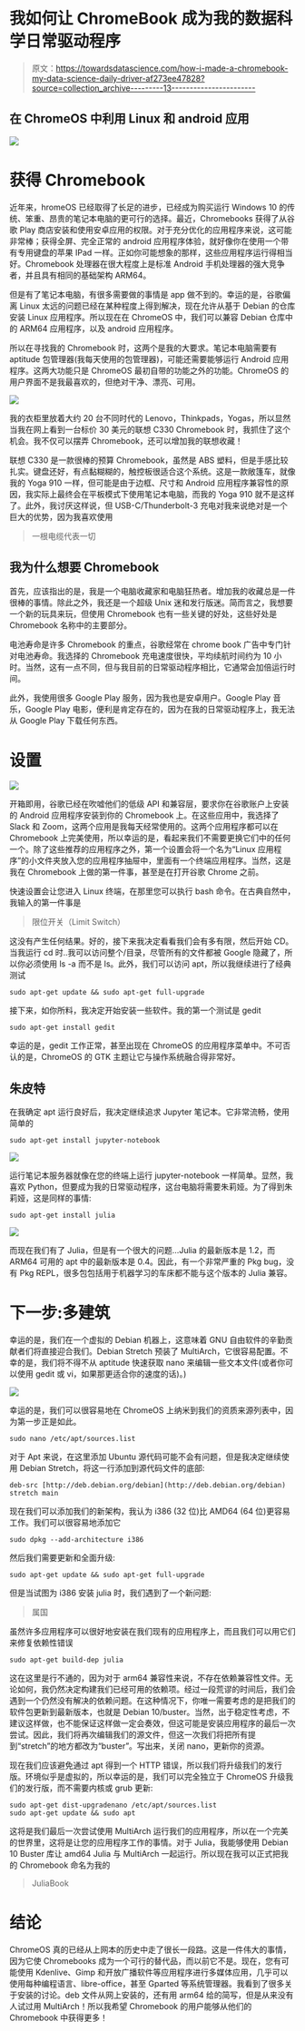 # 我如何让 ChromeBook 成为我的数据科学日常驱动程序

> 原文：<https://towardsdatascience.com/how-i-made-a-chromebook-my-data-science-daily-driver-af273ee47828?source=collection_archive---------13----------------------->

## 在 ChromeOS 中利用 Linux 和 android 应用

![](img/27812c53736dd99b165567869a3d7beb.png)

# 获得 Chromebook

近年来，hromeOS 已经取得了长足的进步，已经成为购买运行 Windows 10 的传统、笨重、昂贵的笔记本电脑的更可行的选择。最近，Chromebooks 获得了从谷歌 Play 商店安装和使用安卓应用的权限。对于充分优化的应用程序来说，这可能非常棒；获得全屏、完全正常的 android 应用程序体验，就好像你在使用一个带有专用键盘的苹果 IPad 一样。正如你可能想象的那样，这些应用程序运行得相当好。Chromebook 处理器在很大程度上是标准 Android 手机处理器的强大竞争者，并且具有相同的基础架构 ARM64。

但是有了笔记本电脑，有很多需要做的事情是 app 做不到的。幸运的是，谷歌偏离 Linux 太远的问题已经在某种程度上得到解决，现在允许从基于 Debian 的仓库安装 Linux 应用程序。所以现在在 ChromeOS 中，我们可以兼容 Debian 仓库中的 ARM64 应用程序，以及 android 应用程序。

所以在寻找我的 Chromebook 时，这两个是我的大要求。笔记本电脑需要有 aptitude 包管理器(我每天使用的包管理器)，可能还需要能够运行 Android 应用程序。这两大功能只是 ChromeOS 最初自带的功能之外的功能。ChromeOS 的用户界面不是我最喜欢的，但绝对干净、漂亮、可用。

![](img/489dc1b6a8553dd38a1f4f30fc0ebe42.png)

我的衣柜里放着大约 20 台不同时代的 Lenovo，Thinkpads，Yogas，所以显然当我在网上看到一台标价 30 美元的联想 C330 Chromebook 时，我抓住了这个机会。我不仅可以摆弄 Chromebook，还可以增加我的联想收藏！

联想 C330 是一款很棒的预算 Chromebook，虽然是 ABS 塑料，但是手感比较扎实。键盘还好，有点黏糊糊的，触控板很适合这个系统。这是一款敞篷车，就像我的 Yoga 910 一样，但可能是由于边框、尺寸和 Android 应用程序兼容性的原因，我实际上最终会在平板模式下使用笔记本电脑，而我的 Yoga 910 就不是这样了。此外，我讨厌这样说，但 USB-C/Thunderbolt-3 充电对我来说绝对是一个巨大的优势，因为我喜欢使用

> 一根电缆代表一切

## 我为什么想要 Chromebook

首先，应该指出的是，我是一个电脑收藏家和电脑狂热者。增加我的收藏总是一件很棒的事情。除此之外，我还是一个超级 Unix 迷和发行版迷。简而言之，我想要一个新的玩具来玩，但使用 Chromebook 也有一些关键的好处，这些好处是 Chromebook 名称中的主要部分。

电池寿命是许多 Chromebook 的重点，谷歌经常在 chrome book 广告中专门针对电池寿命。我选择的 Chromebook 充电速度很快，平均续航时间约为 10 小时。当然，这有一点不同，但与我目前的日常驱动程序相比，它通常会加倍运行时间。

此外，我使用很多 Google Play 服务，因为我也是安卓用户。Google Play 音乐，Google Play 电影，便利是肯定存在的，因为在我的日常驱动程序上，我无法从 Google Play 下载任何东西。

# 设置

![](img/29f8ec1fdb641bf92707c4cc4f890085.png)

开箱即用，谷歌已经在吹嘘他们的低级 API 和兼容层，要求你在谷歌账户上安装的 Android 应用程序安装到你的 Chromebook 上。在这些应用中，我选择了 Slack 和 Zoom，这两个应用是我每天经常使用的。这两个应用程序都可以在 Chromebook 上完美使用，所以幸运的是，看起来我们不需要更换它们中的任何一个。除了这些推荐的应用程序之外，第一个设置会将一个名为“Linux 应用程序”的小文件夹放入您的应用程序抽屉中，里面有一个终端应用程序。当然，这是我在 Chromebook 上做的第一件事，甚至是在打开谷歌 Chrome 之前。

快速设置会让您进入 Linux 终端，在那里您可以执行 bash 命令。在古典自然中，我输入的第一件事是

> 限位开关（Limit Switch）

这没有产生任何结果。好的，接下来我决定看看我们会有多有限，然后开始 CD。当我运行 cd 时..我可以访问整个/目录，尽管所有的文件都被 Google 隐藏了，所以你必须使用 ls -a 而不是 ls。此外，我们可以访问 apt，所以我继续进行了经典测试

```
sudo apt-get update && sudo apt-get full-upgrade
```

接下来，如你所料，我决定开始安装一些软件。我的第一个测试是 gedit

```
sudo apt-get install gedit
```

幸运的是，gedit 工作正常，甚至出现在 ChromeOS 的应用程序菜单中。不可否认的是，ChromeOS 的 GTK 主题让它与操作系统融合得非常好。

## 朱皮特

在我确定 apt 运行良好后，我决定继续追求 Jupyter 笔记本。它非常流畅，使用简单的

```
sudo apt-get install jupyter-notebook
```

![](img/bc86075d7c1b96c98ea1575433830dfb.png)

运行笔记本服务器就像在您的终端上运行 jupyter-notebook 一样简单。显然，我喜欢 Python，但要成为我的日常驱动程序，这台电脑将需要朱莉娅。为了得到朱莉娅，这是同样的事情:

```
sudo apt-get install julia
```

![](img/7373b06e2c7f6b111a81be97daf707f0.png)

而现在我们有了 Julia，但是有一个很大的问题…Julia 的最新版本是 1.2，而 ARM64 可用的 apt 中的最新版本是 0.4。因此，有一个非常严重的 Pkg bug，没有 Pkg REPL，很多包包括用于机器学习的车床都不能与这个版本的 Julia 兼容。

# 下一步:多建筑

幸运的是，我们在一个虚拟的 Debian 机器上，这意味着 GNU 自由软件的辛勤贡献者们将直接迎合我们。Debian Stretch 预装了 MultiArch，它很容易配置。不幸的是，我们将不得不从 aptitude 快速获取 nano 来编辑一些文本文件(或者你可以使用 gedit 或 vi，如果那更适合你的速度的话)。)

![](img/95bf5873247fc4b56c57f998b6a2386f.png)

幸运的是，我们可以很容易地在 ChromeOS 上纳米到我们的资质来源列表中，因为第一步正是如此。

```
sudo nano /etc/apt/sources.list
```

对于 Apt 来说，在这里添加 Ubuntu 源代码可能不会有问题，但是我决定继续使用 Debian Stretch，将这一行添加到源代码文件的底部:

```
deb-src [http://deb.debian.org/debian](http://deb.debian.org/debian) stretch main
```

现在我们可以添加我们的新架构，我认为 i386 (32 位)比 AMD64 (64 位)更容易工作。我们可以很容易地添加它

```
sudo dpkg --add-architecture i386
```

然后我们需要更新和全面升级:

```
sudo apt-get update && sudo apt-get full-upgrade
```

但是当试图为 i386 安装 julia 时，我们遇到了一个新问题:

> 属国

虽然许多应用程序可以很好地安装在我们现有的应用程序上，而且我们可以用它们来修复依赖性错误

```
sudo apt-get build-dep julia
```

这在这里是行不通的，因为对于 arm64 兼容性来说，不存在依赖兼容性文件。无论如何，我仍然决定构建我们已经可用的依赖项。经过一段荒谬的时间后，我们会遇到一个仍然没有解决的依赖问题。在这种情况下，你唯一需要考虑的是把我们的软件包更新到最新版本，也就是 Debian 10/buster。当然，出于稳定性考虑，不建议这样做，也不能保证这样做一定会奏效，但这可能是安装应用程序的最后一次尝试。因此，我们将再次编辑我们的源文件，但这一次我们将把所有提到“stretch”的地方都改为“buster”。写出来，关闭 nano，更新你的资源。

现在我们应该避免通过 apt 得到一个 HTTP 错误，所以我们将升级我们的发行版。环境似乎是虚拟的，所以幸运的是，我们可以完全独立于 ChromeOS 升级我们的发行版，而不需要内核或 grub 更新:

```
sudo apt-get dist-upgradenano /etc/apt/sources.list
sudo apt-get update && sudo apt
```

这将是我们最后一次尝试使用 MultiArch 运行我们的应用程序，所以在一个完美的世界里，这将是让您的应用程序工作的事情。对于 Julia，我能够使用 Debian 10 Buster 库让 amd64 Julia 与 MultiArch 一起运行。所以现在我可以正式把我的 Chromebook 命名为我的

> JuliaBook

# 结论

ChromeOS 真的已经从上网本的历史中走了很长一段路。这是一件伟大的事情，因为它使 Chromebooks 成为一个可行的替代品，而以前它不是。现在，您有可能使用 Kdenlive、Gimp 和开放广播软件等应用程序进行多媒体应用，几乎可以使用每种编程语言、libre-office，甚至 Gparted 等系统管理器。我看到了很多关于安装的讨论。deb 文件从网上安装的，还有用 arm64 给的简写，但是从来没有人试过用 MultiArch！所以我希望 Chromebook 的用户能够从他们的 Chromebook 中获得更多！